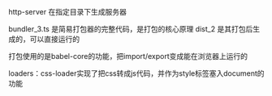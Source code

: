 
http-server 在指定目录下生成服务器

bundler_3.ts 是简易打包器的完整代码，是打包的核心原理
dist_2 是其打包后生成的，可以直接运行的

打包使用的是babel-core的功能，把import/export变成能在浏览器上运行的

loaders：css-loader实现了把css转成js代码，并作为style标签塞入document的功能
